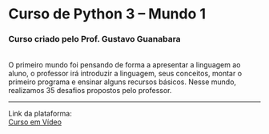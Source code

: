 # Curso de Python 3 – Mundo 1 
### Curso criado pelo Prof. Gustavo Guanabara
<br>
O primeiro mundo foi pensando de forma a apresentar a linguagem ao aluno, o professor irá introduzir a linguagem, seus conceitos, montar o primeiro programa e ensinar alguns recursos básicos. Nesse mundo, realizamos 35 desafios propostos pelo professor. 
<hr>

Link da plataforma: <br>
[Curso em Vídeo](https://www.cursoemvideo.com/login/)